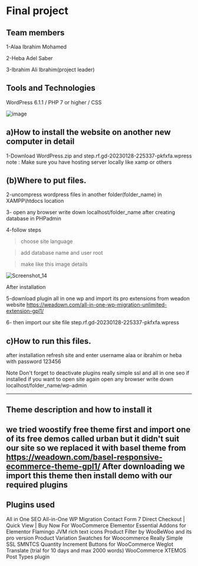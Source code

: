 # Final project

Team members
------------
1-Alaa Ibrahim Mohamed

2-Heba Adel Saber

3-Ibrahim Ali Ibrahim(project leader)

Tools and Technologies
----------------------
WordPress 6.1.1 / PHP 7 or higher / CSS

![image](https://user-images.githubusercontent.com/76784342/215273448-89ca4eb7-d3e5-4736-ba9b-7f328a089c12.png)


a)How to install the website on another new computer in detail 
---------------------------------------------------------------

1-Download WordPress.zip and step.rf.gd-20230128-225337-pkfxfa.wpress
note : Make sure you have  hosting server locally like xamp or others

(b)Where to put files. 
----------------------

2-uncompress wordpress files  in another folder(folder_name) in XAMPP\htdocs location 

3- open any browser write down localhost/folder_name after creating database in PHPadmin

4-follow steps

>choose site language 

> add database name and user root

>make like this image details

![Screenshot_14](https://user-images.githubusercontent.com/76784342/215267211-37bbfa71-e334-423c-bcb8-e48f754c8fc9.png)

After installation 

5-download plugin all in one wp and import  its pro extensions from weadon website https://weadown.com/all-in-one-wp-migration-unlimited-extension-gpl1/

6- then import our site file step.rf.gd-20230128-225337-pkfxfa.wpress


c)How to run this files.
-----------------------
after installation refresh site and enter username alaa or ibrahim or heba with password 123456

Note Don't forget to deactivate plugins really simple ssl and all in one seo if installed
if you want to open site again open any browser write down localhost/folder_name/wp-admin

----------------------------------------------------------------------------------------------
Theme description  and how to install it
-----------------------------------------
we tried woostify free theme first and import one of its free demos called urban  but it didn't suit our site so we replaced it with basel theme from https://weadown.com/basel-responsive-ecommerce-theme-gpl1/
After downloading we import this theme then install demo with our required plugins
-------------------------------------------------------------------------------------

Plugins used 
------------
All in One SEO 
All-in-One WP Migration
Contact Form 7
Direct Checkout | Quick View | Buy Now For WooCommerce
Elementor
Essential Addons for Elementor
Flamingo
JVM rich text icons
Product Filter by WooBeWoo and its pro version
Product Variation Swatches for Woocommerce
Really Simple SSL
SMNTCS Quantity Increment Buttons for WooCommerce
Weglot Translate (trial for 10 days and max 2000 words)
WooCommerce
XTEMOS Post Types plugin
